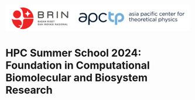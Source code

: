 ![Screenshot 2024-09-02 at xx](https://github.com/lala002-brin/BRIN_ComChem_workshop/blob/main/attachment/header.jpg) 

# HPC Summer School 2024: Foundation in Computational Biomolecular and Biosystem Research

